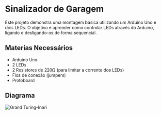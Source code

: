 # Sinalizador de Garagem
Este projeto demonstra uma montagem básica utilizando um Arduino Uno e dois LEDs. O objetivo é aprender como controlar LEDs através do Arduino, ligando e desligando-os de forma sequencial.

## Materias Necessários 
* Arduino Uno
* 2 LEDs
* 2 Resistores de 220Ω (para limitar a corrente dos LEDs)
* Fios de conexão (jumpers)
* Protoboard

## Diagrama 
![Grand Turing-Inari](https://github.com/user-attachments/assets/3cc5f134-76ac-4b0a-8c32-db52b940f013)
